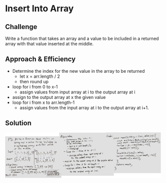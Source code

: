 # Insert Into Array

## Challenge

Write a function that takes an array and a value to be included in a returned array with that value inserted at the middle.

## Approach & Efficiency

- Determine the index for the new value in the array to be returned
  - let x = arr.length / 2
  - then round up
- loop for i from 0 to x-1
  - assign values from input array at i to the output array at i
- assign to the output array at x the given value
- loop for i from x to arr.length-1
  - assign values from the input array at i to the output array at i+1.

## Solution

![Whiteboard](../../assests/whiteboard02.png "Whiteboard")
